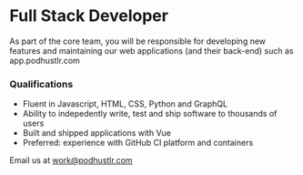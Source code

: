 # Full Stack Developer

As part of the core team, you will be responsible for developing new features and maintaining our web applications (and their back-end) such as app.podhustlr.com 

### Qualifications

- Fluent in Javascript, HTML, CSS, Python and GraphQL
- Ability to indepedently write, test and ship software to thousands of users
- Built and shipped applications with Vue
- Preferred: experience with GitHub CI platform and containers

Email us at work@podhustlr.com

